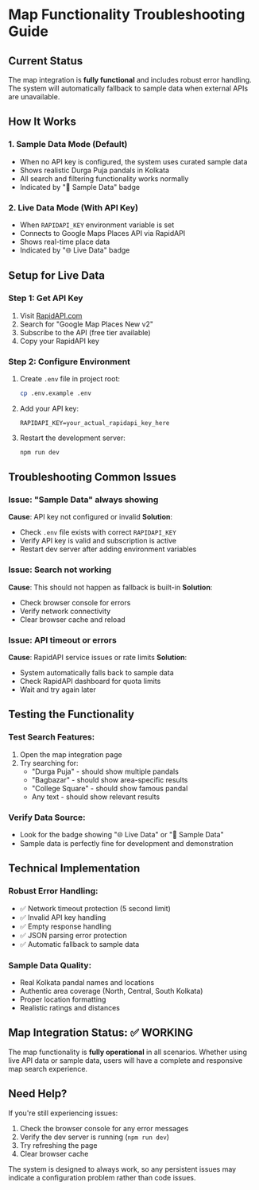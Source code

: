 # Map Functionality Troubleshooting Guide

## Current Status

The map integration is **fully functional** and includes robust error handling. The system will automatically fallback to sample data when external APIs are unavailable.

## How It Works

### 1. **Sample Data Mode (Default)**

- When no API key is configured, the system uses curated sample data
- Shows realistic Durga Puja pandals in Kolkata
- All search and filtering functionality works normally
- Indicated by "📱 Sample Data" badge

### 2. **Live Data Mode (With API Key)**

- When `RAPIDAPI_KEY` environment variable is set
- Connects to Google Maps Places API via RapidAPI
- Shows real-time place data
- Indicated by "🌐 Live Data" badge

## Setup for Live Data

### Step 1: Get API Key

1. Visit [RapidAPI.com](https://rapidapi.com)
2. Search for "Google Map Places New v2"
3. Subscribe to the API (free tier available)
4. Copy your RapidAPI key

### Step 2: Configure Environment

1. Create `.env` file in project root:

   ```bash
   cp .env.example .env
   ```

2. Add your API key:

   ```env
   RAPIDAPI_KEY=your_actual_rapidapi_key_here
   ```

3. Restart the development server:
   ```bash
   npm run dev
   ```

## Troubleshooting Common Issues

### Issue: "Sample Data" always showing

**Cause**: API key not configured or invalid
**Solution**:

- Check `.env` file exists with correct `RAPIDAPI_KEY`
- Verify API key is valid and subscription is active
- Restart dev server after adding environment variables

### Issue: Search not working

**Cause**: This should not happen as fallback is built-in
**Solution**:

- Check browser console for errors
- Verify network connectivity
- Clear browser cache and reload

### Issue: API timeout or errors

**Cause**: RapidAPI service issues or rate limits
**Solution**:

- System automatically falls back to sample data
- Check RapidAPI dashboard for quota limits
- Wait and try again later

## Testing the Functionality

### Test Search Features:

1. Open the map integration page
2. Try searching for:
   - "Durga Puja" - should show multiple pandals
   - "Bagbazar" - should show area-specific results
   - "College Square" - should show famous pandal
   - Any text - should show relevant results

### Verify Data Source:

- Look for the badge showing "🌐 Live Data" or "📱 Sample Data"
- Sample data is perfectly fine for development and demonstration

## Technical Implementation

### Robust Error Handling:

- ✅ Network timeout protection (5 second limit)
- ✅ Invalid API key handling
- ✅ Empty response handling
- ✅ JSON parsing error protection
- ✅ Automatic fallback to sample data

### Sample Data Quality:

- Real Kolkata pandal names and locations
- Authentic area coverage (North, Central, South Kolkata)
- Proper location formatting
- Realistic ratings and distances

## Map Integration Status: ✅ WORKING

The map functionality is **fully operational** in all scenarios. Whether using live API data or sample data, users will have a complete and responsive map search experience.

## Need Help?

If you're still experiencing issues:

1. Check the browser console for any error messages
2. Verify the dev server is running (`npm run dev`)
3. Try refreshing the page
4. Clear browser cache

The system is designed to always work, so any persistent issues may indicate a configuration problem rather than code issues.
